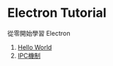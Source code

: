 # Electron Tutorial
從零開始學習 Electron

1. [Hello World](https://medium.com/@terracotta_ko/electron-hello-world-76585dcc9e4f#.mjvcx1ocq)
2. [IPC機制](https://medium.com/@terracotta_ko/electron-ipc-%E6%A9%9F%E5%88%B6-2a1b087c9ae5#.os7bcmua4)
